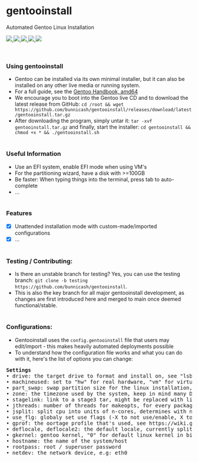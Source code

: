 # gentooinstall
Automated Gentoo Linux Installation <br>

<p>
    <a href="https://github.com/bunnicash/gentooinstall">
        <img src="https://img.shields.io/github/stars/bunnicash/gentooinstall?style=flat-square">
    </a>
    <a href="https://github.com/bunnicash/gentooinstall/blob/main/LICENSE">
        <img src="https://img.shields.io/github/license/bunnicash/gentooinstall?style=flat-square">
    </a>
    <a href="https://github.com/bunnicash/gentooinstall/issues">
        <img src="https://img.shields.io/github/issues/bunnicash/gentooinstall?style=flat-square">
    </a>
    <a href="https://github.com/bunnicash/gentooinstall">
        <img src="https://img.shields.io/tokei/lines/github/bunnicash/gentooinstall?style=flat-square">
    </a>
    <a href="https://github.com/bunnicash/gentooinstall">
        <img src="https://img.shields.io/github/last-commit/bunnicash/gentooinstall?style=flat-square">
    </a>
</p>
<br>

### Using gentooinstall
- Gentoo can be installed via its own minimal installer, but it can also be installed on any other live media or running system.
- For a full guide, see the [Gentoo Handbook, amd64](https://wiki.gentoo.org/wiki/Handbook:AMD64/Full/Installation)
- We encourage you to boot into the Gentoo live CD and to download the latest release from GitHub: `cd /root && wget https://github.com/bunnicash/gentooinstall/releases/download/latest/gentooinstall.tar.gz`
- After downloading the program, simply untar it: `tar -xvf gentooinstall.tar.gz` and finally, start the installer: `cd gentooinstall && chmod +x * && ./gentooinstall.sh`
<br><br>

### Useful Information
- Use an EFI system, enable EFI mode when using VM's
- For the partitioning wizard, have a disk with >=100GB
- Be faster: When typing things into the terminal, press tab to auto-complete 
- ... 
<br><br>

### Features
- [x] Unattended installation mode with custom-made/imported configurations
- [x] ...
<br><br>

### Testing / Contributing:
- Is there an unstable branch for testing? Yes, you can use the testing branch: `git clone -b testing https://github.com/bunnicash/gentooinstall`.
- This is also the key branch for all major gentooinstall development, as changes are first introduced here and merged to main once deemed functional/stable. <br><br>

### Configurations:
- Gentooinstall uses the `config.gentooinstall` file that users may edit/import - this makes heavily automated deployments possible
- To understand how the configuration file works and what you can do with it, here's the list of options you can change:<br>
<pre><b>Settings</b>
• drive: the target drive to format and install on, see "lsblk" and "blkid" for more
• machineused: set to "hw" for real hardware, "vm" for virtual environments - determines formatting/discarding process
• part_swap: swap partition size for the linux installation, size x in GB = xG
• zone: the timezone used by the system, keep in mind many DE's need a separate GUI set-up for this too
• stagelink: link to a stage3 tar, might be replaced with links browser in the future
• jthreads: number of threads for makeopts, for every package
• jsplit: split cpu into units of n-cores, determines with njobs, jthreads how many packages are processed at the same time and with how many threads each
• use_flg: globaly set use flags (-X to not use/enable, X to use/enable)
• gprof: the oortage profile that's used, see https://wiki.gentoo.org/wiki/Profile_(Portage) 
• deflocale, deflocale2: the default locale, currently split into 2 variables 
• gkernel: gentoo kernel, "0" for default linux kernel in binary form, "1" for custom variations
• hostname: the name of the system/host
• rootpass: root / superuser password 
• netdev: the network device, e.g: eth0 
</pre>
<br>
